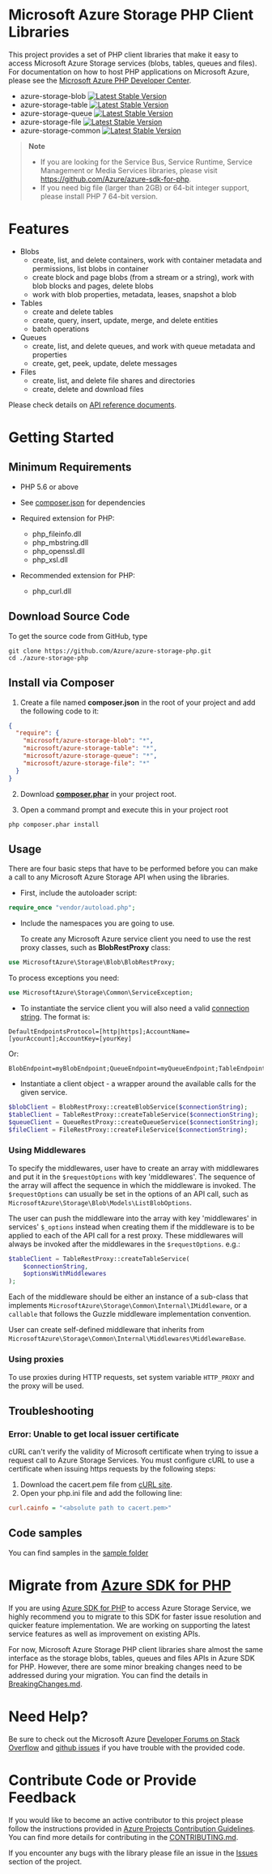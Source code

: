 # Microsoft Azure Storage PHP Client Libraries

This project provides a set of PHP client libraries that make it easy to access Microsoft Azure Storage services (blobs, tables, queues and files). For documentation on how to host PHP applications on Microsoft Azure, please see the [Microsoft Azure PHP Developer Center](http://www.windowsazure.com/en-us/develop/php/).

* azure-storage-blob [![Latest Stable Version](https://poser.pugx.org/microsoft/azure-storage-blob/v/stable)](https://packagist.org/packages/microsoft/azure-storage-blob)
* azure-storage-table [![Latest Stable Version](https://poser.pugx.org/microsoft/azure-storage-table/v/stable)](https://packagist.org/packages/microsoft/azure-storage-table)
* azure-storage-queue [![Latest Stable Version](https://poser.pugx.org/microsoft/azure-storage-queue/v/stable)](https://packagist.org/packages/microsoft/azure-storage-queue)
* azure-storage-file [![Latest Stable Version](https://poser.pugx.org/microsoft/azure-storage-file/v/stable)](https://packagist.org/packages/microsoft/azure-storage-file)
* azure-storage-common [![Latest Stable Version](https://poser.pugx.org/microsoft/azure-storage-common/v/stable)](https://packagist.org/packages/microsoft/azure-storage-common)

> **Note**
>
> * If you are looking for the Service Bus, Service Runtime, Service Management or Media Services libraries, please visit https://github.com/Azure/azure-sdk-for-php.
> * If you need big file (larger than 2GB) or 64-bit integer support, please install PHP 7 64-bit version.

# Features

* Blobs
  * create, list, and delete containers, work with container metadata and permissions, list blobs in container
  * create block and page blobs (from a stream or a string), work with blob blocks and pages, delete blobs
  * work with blob properties, metadata, leases, snapshot a blob
* Tables
  * create and delete tables
  * create, query, insert, update, merge, and delete entities
  * batch operations
* Queues
  * create, list, and delete queues, and work with queue metadata and properties
  * create, get, peek, update, delete messages
* Files
  * create, list, and delete file shares and directories
  * create, delete and download files

Please check details on [API reference documents](http://azure.github.io/azure-storage-php).

# Getting Started
## Minimum Requirements

* PHP 5.6 or above
* See [composer.json](composer.json) for dependencies
* Required extension for PHP:
  * php_fileinfo.dll
  * php_mbstring.dll
  * php_openssl.dll
  * php_xsl.dll

* Recommended extension for PHP:
  * php_curl.dll

## Download Source Code

To get the source code from GitHub, type

```
git clone https://github.com/Azure/azure-storage-php.git
cd ./azure-storage-php
```

## Install via Composer

1. Create a file named **composer.json** in the root of your project and add the following code to it:
```json
{
  "require": {
    "microsoft/azure-storage-blob": "*",
    "microsoft/azure-storage-table": "*",
    "microsoft/azure-storage-queue": "*",
    "microsoft/azure-storage-file": "*"
  }
}
```
2. Download **[composer.phar](http://getcomposer.org/composer.phar)** in your project root.

3. Open a command prompt and execute this in your project root

```
php composer.phar install
```

## Usage

There are four basic steps that have to be performed before you can make a call to any Microsoft Azure Storage API when using the libraries.

* First, include the autoloader script:

```php
require_once "vendor/autoload.php"; 
```

* Include the namespaces you are going to use.

  To create any Microsoft Azure service client you need to use the rest proxy classes, such as **BlobRestProxy** class:

```php
use MicrosoftAzure\Storage\Blob\BlobRestProxy;
```

  To process exceptions you need:

```php
use MicrosoftAzure\Storage\Common\ServiceException;
```
  
* To instantiate the service client you will also need a valid [connection string](https://azure.microsoft.com/en-us/documentation/articles/storage-configure-connection-string/). The format is: 

```
DefaultEndpointsProtocol=[http|https];AccountName=[yourAccount];AccountKey=[yourKey]
```

Or:
  
```
BlobEndpoint=myBlobEndpoint;QueueEndpoint=myQueueEndpoint;TableEndpoint=myTableEndpoint;FileEndpoint=myFileEndpoint;SharedAccessSignature=sasToken
```

* Instantiate a client object - a wrapper around the available calls for the given service.

```php
$blobClient = BlobRestProxy::createBlobService($connectionString);
$tableClient = TableRestProxy::createTableService($connectionString);
$queueClient = QueueRestProxy::createQueueService($connectionString);
$fileClient = FileRestProxy::createFileService($connectionString);
```

### Using Middlewares
To specify the middlewares, user have to create an array with middlewares
and put it in the `$requestOptions` with key 'middlewares'. The sequence of
the array will affect the sequence in which the middleware is invoked. The
`$requestOptions` can usually be set in the options of an API call, such as
`MicrosoftAzure\Storage\Blob\Models\ListBlobOptions`.

The user can push the middleware into the array with key 'middlewares' in
services' `$_options` instead when creating them if the middleware is to be
applied to each of the API call for a rest proxy. These middlewares will always
be invoked after the middlewares in the `$requestOptions`.
e.g.:

```php
$tableClient = TableRestProxy::createTableService(
    $connectionString,
    $optionsWithMiddlewares
);
```

Each of the middleware should be either an instance of a sub-class that
implements `MicrosoftAzure\Storage\Common\Internal\IMiddleware`, or a
`callable` that follows the Guzzle middleware implementation convention.

User can create self-defined middleware that inherits from `MicrosoftAzure\Storage\Common\Internal\Middlewares\MiddlewareBase`.

### Using proxies
To use proxies during HTTP requests, set system variable `HTTP_PROXY` and the proxy will be used.

## Troubleshooting
### Error: Unable to get local issuer certificate
cURL can't verify the validity of Microsoft certificate when trying to issue a request call to Azure Storage Services. You must configure cURL to use a certificate when issuing https requests by the following steps:

1. Download the cacert.pem file from [cURL site](http://curl.haxx.se/docs/caextract.html).
2. Open your php.ini file and add the following line:

```ini
curl.cainfo = "<absolute path to cacert.pem>"
```

## Code samples

You can find samples in the [sample folder](samples)

# Migrate from [Azure SDK for PHP](https://github.com/Azure/azure-sdk-for-php/)

If you are using [Azure SDK for PHP](https://github.com/Azure/azure-sdk-for-php/) to access Azure Storage Service, we highly recommend you to migrate to this SDK for faster issue resolution and quicker feature implementation. We are working on supporting the latest service features as well as improvement on existing APIs.

For now, Microsoft Azure Storage PHP client libraries share almost the same interface as the storage blobs, tables, queues and files APIs in Azure SDK for PHP. However, there are some minor breaking changes need to be addressed during your migration. You can find the details in [BreakingChanges.md](BreakingChanges.md).

# Need Help?

Be sure to check out the Microsoft Azure [Developer Forums on Stack Overflow](http://go.microsoft.com/fwlink/?LinkId=234489) and [github issues](https://github.com/Azure/azure-storage-php/issues) if you have trouble with the provided code.

# Contribute Code or Provide Feedback

If you would like to become an active contributor to this project please follow the instructions provided in [Azure Projects Contribution Guidelines](http://azure.github.io/guidelines/).
You can find more details for contributing in the [CONTRIBUTING.md](CONTRIBUTING.md).

If you encounter any bugs with the library please file an issue in the [Issues](https://github.com/Azure/azure-storage-php/issues) section of the project.
